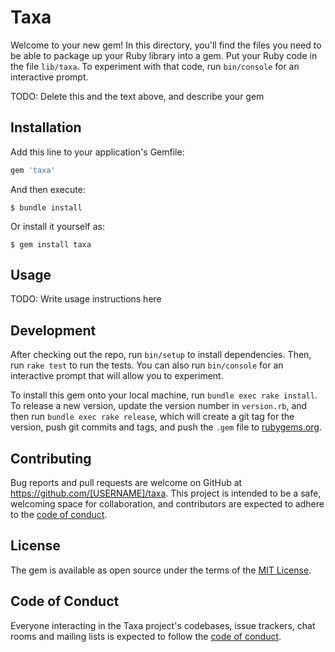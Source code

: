 # Taxa

Welcome to your new gem! In this directory, you'll find the files you need to be able to package up your Ruby library into a gem. Put your Ruby code in the file `lib/taxa`. To experiment with that code, run `bin/console` for an interactive prompt.

TODO: Delete this and the text above, and describe your gem

## Installation

Add this line to your application's Gemfile:

```ruby
gem 'taxa'
```

And then execute:

    $ bundle install

Or install it yourself as:

    $ gem install taxa

## Usage

TODO: Write usage instructions here

## Development

After checking out the repo, run `bin/setup` to install dependencies. Then, run `rake test` to run the tests. You can also run `bin/console` for an interactive prompt that will allow you to experiment.

To install this gem onto your local machine, run `bundle exec rake install`. To release a new version, update the version number in `version.rb`, and then run `bundle exec rake release`, which will create a git tag for the version, push git commits and tags, and push the `.gem` file to [rubygems.org](https://rubygems.org).

## Contributing

Bug reports and pull requests are welcome on GitHub at https://github.com/[USERNAME]/taxa. This project is intended to be a safe, welcoming space for collaboration, and contributors are expected to adhere to the [code of conduct](https://github.com/[USERNAME]/taxa/blob/master/CODE_OF_CONDUCT.md).


## License

The gem is available as open source under the terms of the [MIT License](https://opensource.org/licenses/MIT).

## Code of Conduct

Everyone interacting in the Taxa project's codebases, issue trackers, chat rooms and mailing lists is expected to follow the [code of conduct](https://github.com/[USERNAME]/taxa/blob/master/CODE_OF_CONDUCT.md).
